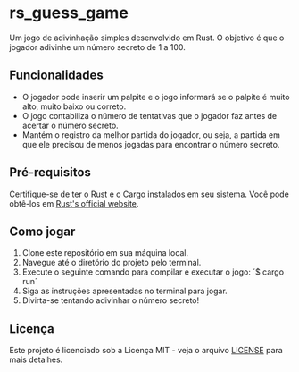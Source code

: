 # rs_guess_game

Um jogo de adivinhação simples desenvolvido em Rust. O objetivo é que o jogador adivinhe um número secreto de 1 a 100.

## Funcionalidades

- O jogador pode inserir um palpite e o jogo informará se o palpite é muito alto, muito baixo ou correto.
- O jogo contabiliza o número de tentativas que o jogador faz antes de acertar o número secreto.
- Mantém o registro da melhor partida do jogador, ou seja, a partida em que ele precisou de menos jogadas para encontrar o número secreto.

## Pré-requisitos

Certifique-se de ter o Rust e o Cargo instalados em seu sistema. Você pode obtê-los em [Rust's official website](https://www.rust-lang.org/tools/install).

## Como jogar

1. Clone este repositório em sua máquina local.
2. Navegue até o diretório do projeto pelo terminal.
3. Execute o seguinte comando para compilar e executar o jogo:
    ´$ cargo run´
5. Siga as instruções apresentadas no terminal para jogar.
6. Divirta-se tentando adivinhar o número secreto!

## Licença

Este projeto é licenciado sob a Licença MIT - veja o arquivo [LICENSE](LICENSE) para mais detalhes.
